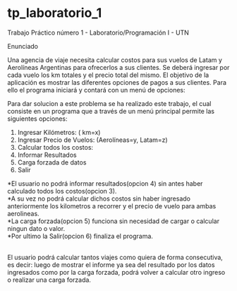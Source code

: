 # tp_laboratorio_1
Trabajo Práctico número 1 - Laboratorio/Programación I - UTN

Enunciado

Una agencia de viaje necesita calcular costos para sus vuelos de Latam y Aerolíneas Argentinas
para ofrecerlos a sus clientes.
Se deberá ingresar por cada vuelo los km totales y el precio total del mismo.
El objetivo de la aplicación es mostrar las diferentes opciones de pagos a sus clientes.
Para ello el programa iniciará y contará con un menú de opciones:

Para dar solucion a este problema se ha realizado este trabajo, el cual consiste en un programa que a través de un menú principal permite las siguientes opciones:

1. Ingresar Kilómetros: ( km=x)
2. Ingresar Precio de Vuelos: (Aerolíneas=y, Latam=z)
3. Calcular todos los costos:
4. Informar Resultados
5. Carga forzada de datos
6. Salir

*El usuario no podrá informar resultados(opcion 4) sin antes haber calculado todos los costos(opcion 3).<br>
*A su vez no podrá calcular dichos costos sin haber ingresado anteriormente los kilometros a recorrer y el precio de vuelo para ambas aerolineas.<br>
*La carga forzada(opcion 5) funciona sin necesidad de cargar o calcular ningun dato o valor.<br>
*Por ultimo la Salir(opcion 6) finaliza el programa.<br><br>

El usuario podrá calcular tantos viajes como quiera de forma consecutiva, es decir: luego de mostrar el informe ya sea del resultado por los datos ingresados 
como por la carga forzada, podrá volver a calcular otro ingreso o realizar una carga forzada.<br>
